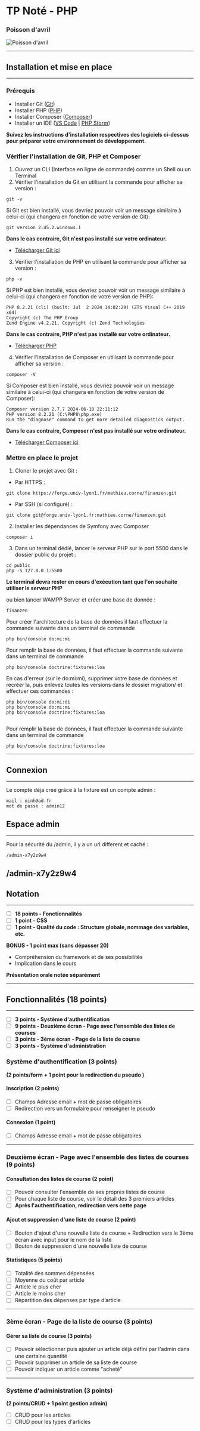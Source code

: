 # TP Noté - PHP

### Poisson d'avril
![Poisson d'avril](https://image.over-blog.com/y7Rlwfcuj4PMZrHV_v3-DVz8Ui0=/filters:no_upscale()/image%2F0946180%2F20220331%2Fob_72d1bf_poisson-d-avril-gif-anime-a.gif)


---

## Installation et mise en place

---

### Prérequis 
- Installer Git ([Git](https://git-scm.com/downloads))
- Installer PHP ([PHP](https://www.php.net/downloads.php))
- Installer Composer ([Composer](https://getcomposer.org/download/))
- Installer un IDE ([VS Code](https://code.visualstudio.com/download) | [PHP Storm](https://www.jetbrains.com/fr-fr/phpstorm/download/#section=windows))

**Suivez les instructions d'installation respectives des logiciels ci-dessus pour préparer votre environnement de développement.**

### Vérifier l'installation de Git, PHP et Composer
1. Ouvrez un CLI (Interface en ligne de commande) comme un Shell ou un Terminal
2. Vérifier l'installation de Git en utilisant la commande pour afficher sa version :
```
git -v
```
Si Git est bien installé, vous devriez pouvoir voir un message similaire à celui-ci (qui changera en fonction de votre version de Git):
```
git version 2.45.2.windows.1
```
**Dans le cas contraire, Git n'est pas installé sur votre ordinateur.**
- [Télécharger Git ici](https://git-scm.com/downloads)

3. Vérifier l'installation de PHP en utilisant la commande pour afficher sa version :
```
php -v
```
Si PHP est bien installé, vous devriez pouvoir voir un message similaire à celui-ci (qui changera en fonction de votre version de PHP):
```
PHP 8.2.21 (cli) (built: Jul  2 2024 14:02:29) (ZTS Visual C++ 2019 x64)
Copyright (c) The PHP Group
Zend Engine v4.2.21, Copyright (c) Zend Technologies
```
**Dans le cas contraire, PHP n'est pas installé sur votre ordinateur.**
- [Télécharger PHP](https://www.php.net/downloads.php)

4. Vérifier l'installation de Composer en utilisant la commande pour afficher sa version :
```
composer -V
```
Si Composer est bien installé, vous devriez pouvoir voir un message similaire à celui-ci (qui changera en fonction de votre version de Composer):
```
Composer version 2.7.7 2024-06-10 22:11:12
PHP version 8.2.21 (C:\PHP8\php.exe)
Run the "diagnose" command to get more detailed diagnostics output.
```
**Dans le cas contraire, Composer n'est pas installé sur votre ordinateur.**
- [Télécharger Composer ici](https://getcomposer.org/download/)

### Mettre en place le projet
1. Cloner le projet avec Git :
- Par HTTPS :
```
git clone https://forge.univ-lyon1.fr/mathieu.corne/finanzen.git
```
- Par SSH (si configuré) :
```
git clone git@forge.univ-lyon1.fr:mathieu.corne/finanzen.git
```
2. Installer les dépendances de Symfony avec Composer
```
composer i
```
3. Dans un terminal dédié, lancer le serveur PHP sur le port 5500 dans le dossier public du projet :
```
cd public
php -S 127.0.0.1:5500

```
**Le terminal devra rester en cours d'exécution tant que l'on souhaite utiliser le serveur PHP**

ou bien lancer WAMPP Server et créer une base de donnée :
```
finanzen

```
Pour créer l'architecture de la base de données il faut effectuer la commande suivante dans un terminal de commande 

```
php bin/console do:mi:mi

```
Pour remplir la base de données, il faut effectuer la commande suivante dans un terminal de commande 

```
php bin/console doctrine:fixtures:loa
```
En cas d'erreur (sur le do:mi:mi), supprimer votre base de données et recréer la, puis enlevez toutes les versions dans le dossier migration/ et effectuer ces commandes :

```
php bin/console do:mi:di
php bin/console do:mi:mi
php bin/console doctrine:fixtures:loa


```
Pour remplir la base de données, il faut effectuer la commande suivante dans un terminal de commande 

```
php bin/console doctrine:fixtures:loa
```
---

## Connexion

---
Le compte déja créé grâce à la fixture est un compte admin :

```
mail : minh@ad.fr
mot de passe : admin12
```

## Espace admin

---
Pour la sécurité du /admin, il y a un url different et caché :
```
/admin-x7y2z9w4

```
/admin-x7y2z9w4
---

## Notation

---

- [ ] **18 points - Fonctionnalités**
- [ ] **1 point - CSS**
- [ ] **1 point - Qualité du code : Structure globale, nommage des variables, etc.**

**BONUS - 1 point max (sans dépasser 20)**
- Compréhension du framework et de ses possibilités
- Implication dans le cours

**Présentation orale notée séparément**

---

## Fonctionnalités (18 points)

---

- [ ] **3 points - Système d'authentification**
- [ ] **9 points - Deuxième écran - Page avec l'ensemble des listes de courses**
- [ ] **3 points - 3ème écran - Page de la liste de course**
- [ ] **3 points - Système d'administration**

### Système d'authentification (3 points)

**(2 points/form + 1 point pour la redirection du pseudo )**

#### Inscription (2 points)
- [ ] Champs Adresse email + mot de passe obligatoires 
- [ ] Redirection vers un formulaire pour renseigner le pseudo

#### Connexion (1 point)
- [ ] Champs Adresse email + mot de passe obligatoires

---

### Deuxième écran - Page avec l'ensemble des listes de courses (9 points)


#### Consultation des listes de course (2 point)
- [ ] Pouvoir consulter l'ensemble de ses propres listes de course
- [ ] Pour chaque liste de course, voir le détail des 3 premiers articles
- [ ] **Après l'authentification, redirection vers cette page**

#### Ajout et suppression d'une liste de course (2 point)
- [ ] Bouton d'ajout d'une nouvelle liste de course + Redirection vers le 3ème écran avec input pour le nom de la liste
- [ ] Bouton de suppression d'une nouvelle liste de course

#### Statistiques (5 points)
- [ ] Totalité des sommes dépensées
- [ ] Moyenne du coût par article
- [ ] Article le plus cher
- [ ] Article le moins cher
- [ ] Répartition des dépenses par type d’article

---

### 3ème écran - Page de la liste de course (3 points)

#### Gérer sa liste de course (3 points)
- [ ] Pouvoir sélectionner puis ajouter un article déjà défini par l'admin dans une certaine quantité
- [ ] Pouvoir supprimer un article de sa liste de course
- [ ] Pouvoir indiquer un article comme "acheté"

---

### Système d'administration (3 points)

**(2 points/CRUD + 1 point gestion admin)**

- [ ] CRUD pour les articles
- [ ] CRUD pour les types d'articles